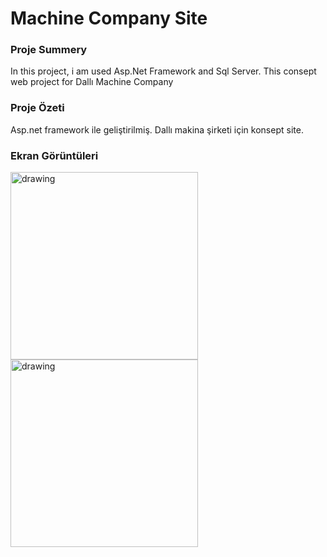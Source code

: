 # Machine Company Site

### Proje Summery
In this project, i am used Asp.Net Framework and Sql Server. This consept web project for Dallı Machine Company

### Proje Özeti 
Asp.net framework ile geliştirilmiş. Dallı makina şirketi için konsept site.


### Ekran Görüntüleri
<img src="https://github.com/samiloztoprak/Machine-Company-Site/blob/main/Proje%20Resimleri/page-1.png?raw=true" alt="drawing" width="300"/>
<img src="https://github.com/samiloztoprak/Machine-Company-Site/blob/main/Proje%20Resimleri/page-2.png?raw=true" alt="drawing" width="300"/>
